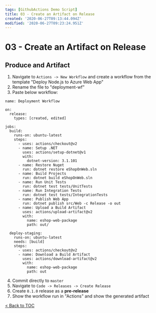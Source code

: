 ```yaml
---
tags: [GithubActions Demo Script]
title: 03 - Create an Artifact on Release
created: '2020-06-27T09:13:44.094Z'
modified: '2020-06-27T09:23:24.951Z'
---
```


# 03 - Create an Artifact on Release

## Produce and Artifact
1. Navigate to `Actions -> New Workflow` and create a workflow from the template "Deploy Node.js to Azure Web App"
2. Rename the file to "deployment-wf"
3. Paste below workflow:
```
name: Deployment Workflow

on:
  release:
    types: [created, edited]

jobs:
  build:
    runs-on: ubuntu-latest
    steps:
      - uses: actions/checkout@v2
      - name: Setup .NET
        uses: actions/setup-dotnet@v1
        with:
          dotnet-version: 3.1.101
      - name: Restore Nuget
        run: dotnet restore eShopOnWeb.sln
      - name: Build Projects
        run: dotnet build eShopOnWeb.sln
      - name: Run Unit Tests
        run: dotnet test tests/UnitTests
      - name: Run Integration Tests
        run: dotnet test tests/IntegrationTests
      - name: Publish Web App
        run: dotnet publish src/Web -c Release -o out
      - name: Upload a Build Artifact
        uses: actions/upload-artifact@v2
        with:
          name: eshop-web-package
          path: out/
      
  deploy-staging:
    runs-on: ubuntu-latest
    needs: [build]
    steps:
      - uses: actions/checkout@v2
      - name: Download a Build Artifact
        uses: actions/download-artifact@v2
        with:
          name: eshop-web-package
          path: out
```
4. Commit directly to `master`
5. Navigate to `Code -> Releases -> Create Release`
6. Create `0.1.0` release as a **pre-release**
7. Show the workflow run in "Actions" and show the generated artifact

[< Back to TOC](README.md)